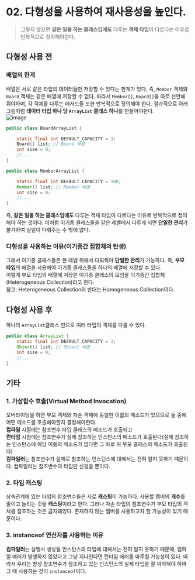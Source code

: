 # 02. 다형성을 사용하여 재사용성을 높인다.
> 그렇지 않으면 **같은 일을 하는 클래스임에도** 다루는 **객체 타입**이 다르다는 이유로 반복적으로 정의해야한다.

## 다형성 사용 전
### 배열의 한계
배열은 서로 같은 타입의 데이터들만 저장할 수 있다는 한계가 있다. 
즉, `Member` 객체와 `Board` 객체는 같은 배열에 저장할 수 없다. 
따라서 `Member[]`, `Board[]`을 따로 선언해 줘야하며, 각 객체를 다루는 메서드들 또한 반복적으로 정의해야 한다. 
결과적으로 아래 그림처럼 **데이터 타입 하나 당 `ArrayList` 클래스 하나**를 만들어야한다.  
![image](https://user-images.githubusercontent.com/68311318/148557195-1f7db53c-5e7a-43cd-b0c7-a9df3ba81257.png)  

```java
public class BoardArrayList {

    static final int DEFAULT_CAPACITY = 3;
    Board[] list; // Board 배열
    int size = 0;
    //...
}
```
```java
public class MemberArrayList {

    static final int DEFAULT_CAPACITY = 100;
    Member[] list; // Member 배열
    int size = 0;
    //...
}
```

즉, **같은 일을 하는 클래스임에도** 다루는 객체 타입이 다르다는 이유로 반복적으로 정의해야 하는 것이다. 이처럼 이기종 클래스들을 같은 레벨에서 다루게 되면 **단일한 관리**가 불가하여 일일이 다뤄주는 수 밖에 없다.

### 다형성을 사용하는 이유(이기종간 집합체의 탄생)
그래서 이기종 클래스들은 한 레벨 위에서 다뤄줘야 **단일한 관리**가 가능하다. 
즉, **부모 타입**의 배열을 사용해야 이기종 클래스들을 하나의 배열에 저장할 수 있다.  
이렇게 부모 타입의 배열에 저장한 이기종 클래스의 모임을 이기종간 집합체(Heterogeneous Collection)라고 한다.  
참고: Heterogeneous Collection의 반대는 Homogeneous Collection이다.  

## 다형성 사용 후
하나의 `ArrayList`클래스 만으로 여러 타입의 객체를 다룰 수 있다.

```java
public class ArrayList {
    static final int DEFAULT_CAPACITY = 3;
    Object[] list; // Object 배열
    int size = 0;
    //...
}
```

## 기타
### 1. 가상함수 호출(Virtual Method Invocation)  
오버라이딩을 하면 부모 객체와 자손 객체에 동일한 이름의 메소드가 있으므로 둘 중에 어떤 메소드를 호출해야할지 결정해야한다.  
**컴파일** 시점에는 참조변수 타입 클래스의 메소드가 호출되고  
**런타임** 시점에는 참조변수가 실제 참조하는 인스턴스의 메소드가 호출된다(실제 참조하는 인스턴스에 해당 이름의 메소드가 없다면 그 바로 위 부모 클래스의 메소드가 호출된다)  
**컴파일러**는 참조변수가 실제로 참조하는 인스턴스에 대해서는 전혀 알지 못하기 때문이다. 컴파일러는 참조변수의 타입만 신경쓸 뿐이다.

### 2. 타입 캐스팅  
상속관계에 있는 타입의 참조변수들은 서로 **캐스팅**이 가능하다. 사용할 멤버의 **개수**를 줄이고 늘리는 것을 **캐스팅**이라고 한다. 그러나 자손 타입의 참조변수가 부모 타입의 객체를 참조하는 것은 금지돼있다. 존재하지 않는 멤버를 사용하고자 할 가능성이 있기 때문이다.

### 3. instanceof 연산자를 사용하는 이유
**컴파일러**는 실행시 생성될 인스턴스의 타입에 대해서는 전혀 알지 못하기 때문에, 컴파일 에러가 발생하지 않았다고 그냥 지나친다면 런타임 에러를 마주칠 가능성이 있다. 따라서 우리는 항상 참조변수가 참조하고 있는 인스턴스의 실제 타입을 잘 파악해야 하며 그 때 사용하는 것이 `instanceof`이다. 